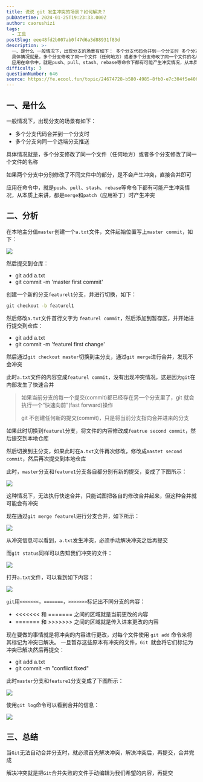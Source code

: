 ```yaml
---
title: 说说 git 发生冲突的场景？如何解决？
pubDatetime: 2024-01-25T19:23:33.000Z
author: caorushizi
tags:
  - 工具
postSlug: eee48fd2b007ab0f47d6a3d88931f83d
description: >-
  一、是什么 一般情况下，出现分支的场景有如下： 多个分支代码合并到一个分支时 多个分支向同一个远端分支推送
  具体情况就是，多个分支修改了同一个文件（任何地方）或者多个分支修改了同一个文件的名称 如果两个分支中分别修改了不同文件中的部分，是不会产生冲突，直接合并即可
  应用在命令中，就是push、pull、stash、rebase等命令下都有可能产生冲突情况，从本质上来讲，都是merge和patch（
difficulty: 3
questionNumber: 646
source: https://fe.ecool.fun/topic/24674728-b580-4985-8fb0-e7c304f5e406
---
```


## 一、是什么

一般情况下，出现分支的场景有如下：

- 多个分支代码合并到一个分支时
- 多个分支向同一个远端分支推送

具体情况就是，多个分支修改了同一个文件（任何地方）或者多个分支修改了同一个文件的名称

如果两个分支中分别修改了不同文件中的部分，是不会产生冲突，直接合并即可

应用在命令中，就是`push`、`pull`、`stash`、`rebase`等命令下都有可能产生冲突情况，从本质上来讲，都是`merge`和`patch`（应用补丁）时产生冲突

## 二、分析

在本地主分值`master`创建一个`a.txt`文件，文件起始位置写上`master commit`，如下：

![](https://static.ecool.fun//article/8713520d-3dbf-44bc-8076-60154dcbe04a.png)

然后提交到仓库：

- git add a.txt
- git commit -m 'master first commit'

创建一个新的分支`featurel1`分支，并进行切换，如下：

```cmd
git checkout -b featurel1
```

然后修改`a.txt`文件首行文字为 `featurel commit`，然后添加到暂存区，并开始进行提交到仓库：

- git add a.txt
- git commit -m 'featurel first change'

然后通过`git checkout master`切换到主分支，通过`git merge`进行合并，发现不会冲突

此时`a.txt`文件的内容变成`featurel commit`，没有出现冲突情况，这是因为`git`在内部发生了快速合并

> 如果当前分支的每一个提交(commit)都已经存在另一个分支里了，git 就会执行一个“快速向前”(fast forward)操作
>
> git 不创建任何新的提交(commit)，只是将当前分支指向合并进来的分支

如果此时切换到`featurel`分支，将文件的内容修改成`featrue second commit`，然后提交到本地仓库

然后切换到主分支，如果此时在`a.txt`文件再次修改，修改成`mastet second commit`，然后再次提交到本地仓库

此时，`master`分支和`feature1`分支各自都分别有新的提交，变成了下图所示：

![](https://static.ecool.fun//article/86efa296-626b-45b3-9ea3-0773fab8fa51.png)

这种情况下，无法执行快速合并，只能试图把各自的修改合并起来，但这种合并就可能会有冲突

现在通过`git merge featurel`进行分支合并，如下所示：

![](https://static.ecool.fun//article/dd098f38-9cab-4779-be69-dc527ca69272.png)

从冲突信息可以看到，`a.txt`发生冲突，必须手动解决冲突之后再提交

而`git status`同样可以告知我们冲突的文件：

![](https://static.ecool.fun//article/160655f5-4fd7-499e-8f6e-a05b8b6b9c70.png)

打开`a.txt`文件，可以看到如下内容：

![](https://static.ecool.fun//article/bbaa45f2-fa9b-459b-9d89-7762c3b5b65d.png)

`git`用`<<<<<<<`，`=======`，`>>>>>>>`标记出不同分支的内容：

- <<<<<<< 和 ======= 之间的区域就是当前更改的内容
- ======= 和 >>>>>>> 之间的区域就是传入进来更改的内容

现在要做的事情就是将冲突的内容进行更改，对每个文件使用 `git add` 命令来将其标记为冲突已解决。 一旦暂存这些原本有冲突的文件，`Git `就会将它们标记为冲突已解决然后再提交：

- git add a.txt
- git commit -m "conflict fixed"

此时`master`分支和`feature1`分支变成了下图所示：

![](https://static.ecool.fun//article/5b347556-94ef-4d0b-81a9-dfb4cb853f54.png)

使用`git log`命令可以看到合并的信息：

![](https://static.ecool.fun//article/9bcad801-ec00-49a9-80da-360ec1b54e57.png)

## 三、总结

当`Git`无法自动合并分支时，就必须首先解决冲突，解决冲突后，再提交，合并完成

解决冲突就是把`Git`合并失败的文件手动编辑为我们希望的内容，再提交
